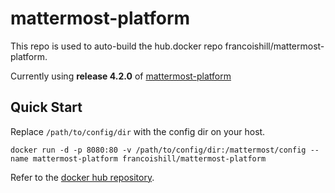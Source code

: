 # mattermost-platform
This repo is used to auto-build the hub.docker repo francoishill/mattermost-platform.

Currently using **release 4.2.0** of [mattermost-platform](https://github.com/mattermost/platform)

## Quick Start

Replace `/path/to/config/dir` with the config dir on your host.

```
docker run -d -p 8080:80 -v /path/to/config/dir:/mattermost/config --name mattermost-platform francoishill/mattermost-platform
```

Refer to the [docker hub repository](https://hub.docker.com/r/francoishill/mattermost-platform/).
